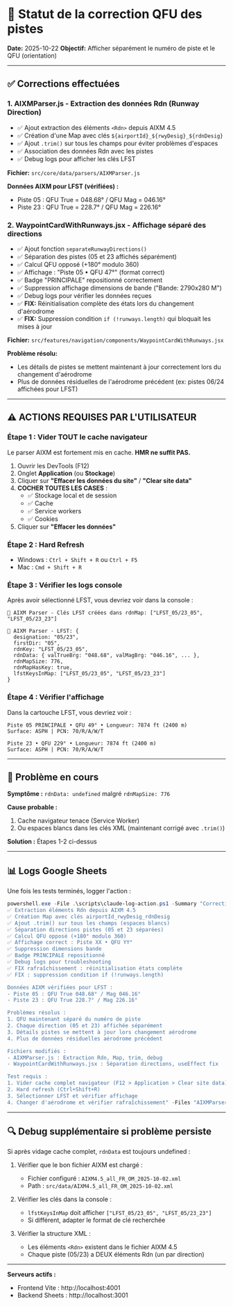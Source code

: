 # 🛬 Statut de la correction QFU des pistes

**Date:** 2025-10-22
**Objectif:** Afficher séparément le numéro de piste et le QFU (orientation)

---

## ✅ Corrections effectuées

### 1. **AIXMParser.js** - Extraction des données Rdn (Runway Direction)
- ✅ Ajout extraction des éléments `<Rdn>` depuis AIXM 4.5
- ✅ Création d'une Map avec clés `${airportId}_${rwyDesig}_${rdnDesig}`
- ✅ Ajout `.trim()` sur tous les champs pour éviter problèmes d'espaces
- ✅ Association des données Rdn avec les pistes
- ✅ Debug logs pour afficher les clés LFST

**Fichier:** `src/core/data/parsers/AIXMParser.js`

**Données AIXM pour LFST (vérifiées) :**
- Piste 05 : QFU True = 048.68° / QFU Mag = 046.16°
- Piste 23 : QFU True = 228.7° / QFU Mag = 226.16°

### 2. **WaypointCardWithRunways.jsx** - Affichage séparé des directions
- ✅ Ajout fonction `separateRunwayDirections()`
- ✅ Séparation des pistes (05 et 23 affichés séparément)
- ✅ Calcul QFU opposé (+180° modulo 360)
- ✅ Affichage : "Piste 05 • QFU 47°" (format correct)
- ✅ Badge "PRINCIPALE" repositionné correctement
- ✅ Suppression affichage dimensions de bande ("Bande: 2790x280 M")
- ✅ Debug logs pour vérifier les données reçues
- ✅ **FIX:** Réinitialisation complète des états lors du changement d'aérodrome
- ✅ **FIX:** Suppression condition `if (!runways.length)` qui bloquait les mises à jour

**Fichier:** `src/features/navigation/components/WaypointCardWithRunways.jsx`

**Problème résolu:**
- Les détails de pistes se mettent maintenant à jour correctement lors du changement d'aérodrome
- Plus de données résiduelles de l'aérodrome précédent (ex: pistes 06/24 affichées pour LFST)

---

## ⚠️ ACTIONS REQUISES PAR L'UTILISATEUR

### Étape 1 : Vider TOUT le cache navigateur
Le parser AIXM est fortement mis en cache. **HMR ne suffit PAS.**

1. Ouvrir les DevTools (F12)
2. Onglet **Application** (ou **Stockage**)
3. Cliquer sur **"Effacer les données du site"** / **"Clear site data"**
4. **COCHER TOUTES LES CASES** :
   - ✅ Stockage local et de session
   - ✅ Cache
   - ✅ Service workers
   - ✅ Cookies
5. Cliquer sur **"Effacer les données"**

### Étape 2 : Hard Refresh
- Windows : `Ctrl + Shift + R` ou `Ctrl + F5`
- Mac : `Cmd + Shift + R`

### Étape 3 : Vérifier les logs console
Après avoir sélectionné LFST, vous devriez voir dans la console :

```
🔧 AIXM Parser - Clés LFST créées dans rdnMap: ["LFST_05/23_05", "LFST_05/23_23"]

🛬 AIXM Parser - LFST: {
  designation: "05/23",
  firstDir: "05",
  rdnKey: "LFST_05/23_05",
  rdnData: { valTrueBrg: "048.68", valMagBrg: "046.16", ... },
  rdnMapSize: 776,
  rdnMapHasKey: true,
  lfstKeysInMap: ["LFST_05/23_05", "LFST_05/23_23"]
}
```

### Étape 4 : Vérifier l'affichage
Dans la cartouche LFST, vous devriez voir :

```
Piste 05 PRINCIPALE • QFU 49° • Longueur: 7874 ft (2400 m)
Surface: ASPH | PCN: 70/R/A/W/T

Piste 23 • QFU 229° • Longueur: 7874 ft (2400 m)
Surface: ASPH | PCN: 70/R/A/W/T
```

---

## 🐛 Problème en cours

**Symptôme :** `rdnData: undefined` malgré `rdnMapSize: 776`

**Cause probable :**
1. Cache navigateur tenace (Service Worker)
2. Ou espaces blancs dans les clés XML (maintenant corrigé avec `.trim()`)

**Solution :** Étapes 1-2 ci-dessus

---

## 📊 Logs Google Sheets
Une fois les tests terminés, logger l'action :

```powershell
powershell.exe -File .\scripts\claude-log-action.ps1 -Summary "Correction affichage QFU pistes + fix rafraîchissement aérodromes" -Details "Actions effectuées :
✅ Extraction éléments Rdn depuis AIXM 4.5
✅ Création Map avec clés airportId_rwyDesig_rdnDesig
✅ Ajout .trim() sur tous les champs (espaces blancs)
✅ Séparation directions pistes (05 et 23 séparées)
✅ Calcul QFU opposé (+180° modulo 360)
✅ Affichage correct : Piste XX • QFU YY°
✅ Suppression dimensions bande
✅ Badge PRINCIPALE repositionné
✅ Debug logs pour troubleshooting
✅ FIX rafraîchissement : réinitialisation états complète
✅ FIX : suppression condition if (!runways.length)

Données AIXM vérifiées pour LFST :
- Piste 05 : QFU True 048.68° / Mag 046.16°
- Piste 23 : QFU True 228.7° / Mag 226.16°

Problèmes résolus :
1. QFU maintenant séparé du numéro de piste
2. Chaque direction (05 et 23) affichée séparément
3. Détails pistes se mettent à jour lors changement aérodrome
4. Plus de données résiduelles aérodrome précédent

Fichiers modifiés :
- AIXMParser.js : Extraction Rdn, Map, trim, debug
- WaypointCardWithRunways.jsx : Séparation directions, useEffect fix

Test requis :
1. Vider cache complet navigateur (F12 > Application > Clear site data)
2. Hard refresh (Ctrl+Shift+R)
3. Sélectionner LFST et vérifier affichage
4. Changer d'aérodrome et vérifier rafraîchissement" -Files "AIXMParser.js, WaypointCardWithRunways.jsx" -Component "Détails pistes / Cartouches aérodromes"
```

---

## 🔍 Debug supplémentaire si problème persiste

Si après vidage cache complet, `rdnData` est toujours undefined :

1. Vérifier que le bon fichier AIXM est chargé :
   - Fichier configuré : `AIXM4.5_all_FR_OM_2025-10-02.xml`
   - Path : `src/data/AIXM4.5_all_FR_OM_2025-10-02.xml`

2. Vérifier les clés dans la console :
   - `lfstKeysInMap` doit afficher `["LFST_05/23_05", "LFST_05/23_23"]`
   - Si différent, adapter le format de clé recherchée

3. Vérifier la structure XML :
   - Les éléments `<Rdn>` existent dans le fichier AIXM 4.5
   - Chaque piste (05/23) a DEUX éléments Rdn (un par direction)

---

**Serveurs actifs :**
- Frontend Vite : http://localhost:4001
- Backend Sheets : http://localhost:3001
